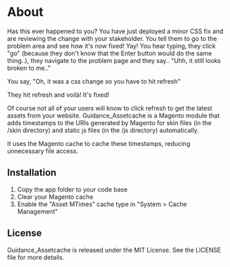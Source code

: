 # About

Has this ever happened to you?  You have just deployed a minor CSS fix and are reviewing the change with your stakeholder.  You tell them to go to the problem area and see how it's now fixed!  Yay!  You hear typing, they click "go" (because they don't know that the Enter button would do the same thing..), they navigate to the problem page and they say.. "Uhh, it still looks broken to me.."

You say, "Oh, it was a css change so you have to hit refresh"

They hit refresh and voilà!  It's fixed!

Of course not all of your users will know to click refresh to get the latest assets from your website. Guidance_Assetcache is a Magento module that adds timestamps to the URIs generated by Magento for skin files (in the /skin directory) and static js files (in the /js directory) automatically.

It uses the Magento cache to cache these timestamps, reducing unnecessary file access.

## Installation

1. Copy the app folder to your code base
1. Clear your Magento cache 
1. Enable the "Asset MTimes" cache type in "System > Cache Management"

## License

Guidance_Assetcache is released under the MIT License. See the LICENSE file for more details.